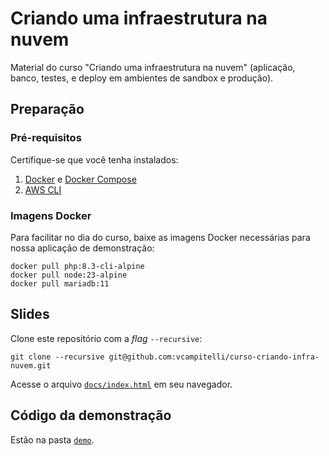 # Criando uma infraestrutura na nuvem

Material do curso "Criando uma infraestrutura na nuvem" (aplicação, banco, testes, e deploy em ambientes de sandbox e produção).

## Preparação

### Pré-requisitos

Certifique-se que você tenha instalados:

1. [Docker](https://docs.docker.com/get-docker) e [Docker Compose](https://docs.docker.com/compose)
2. [AWS CLI](https://aws.amazon.com/pt/cli/)

### Imagens Docker

Para facilitar no dia do curso, baixe as imagens Docker necessárias para nossa aplicação de demonstração:

```shell
docker pull php:8.3-cli-alpine
docker pull node:23-alpine
docker pull mariadb:11
```

## Slides

Clone este repositório com a _flag_ `--recursive`:

```shell
git clone --recursive git@github.com:vcampitelli/curso-criando-infra-nuvem.git
```

Acesse o arquivo [`docs/index.html`](./docs/index.html) em seu navegador.

## Código da demonstração

Estão na pasta [`demo`](./demo).
